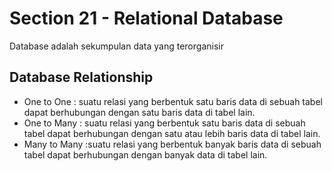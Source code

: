 # Section 21 - Relational Database
Database adalah sekumpulan data yang terorganisir

## Database Relationship
* One to One : suatu relasi yang berbentuk satu baris data di sebuah tabel dapat berhubungan dengan satu baris data di tabel lain.
* One to Many : suatu relasi yang berbentuk satu baris data di sebuah tabel dapat berhubungan dengan satu atau lebih baris data di tabel lain.
* Many to Many :suatu relasi yang berbentuk banyak baris data di sebuah tabel dapat berhubungan dengan banyak data di tabel lain.
